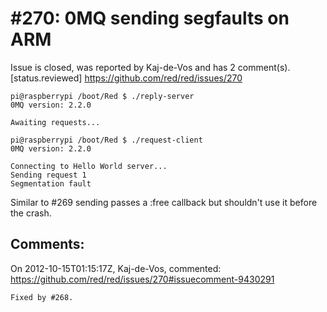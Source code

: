 
#270: 0MQ sending segfaults on ARM
================================================================================
Issue is closed, was reported by Kaj-de-Vos and has 2 comment(s).
[status.reviewed]
<https://github.com/red/red/issues/270>

```
pi@raspberrypi /boot/Red $ ./reply-server
0MQ version: 2.2.0

Awaiting requests...
```

```
pi@raspberrypi /boot/Red $ ./request-client
0MQ version: 2.2.0

Connecting to Hello World server...
Sending request 1
Segmentation fault
```

Similar to #269 sending passes a :free callback but shouldn't use it before the crash.



Comments:
--------------------------------------------------------------------------------

On 2012-10-15T01:15:17Z, Kaj-de-Vos, commented:
<https://github.com/red/red/issues/270#issuecomment-9430291>

    Fixed by #268.

